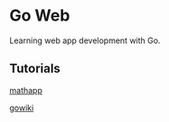# Go Web

Learning web app development with Go.

## Tutorials

[mathapp](https://semaphoreci.com/community/tutorials/how-to-deploy-a-go-web-application-with-docker)

[gowiki](https://go.dev/doc/articles/wiki/)